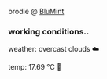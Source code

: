 brodie @ [BluMint](https://www.linkedin.com/company/blumint-io/)

<!--weather_start-->
### working conditions..

weather: overcast clouds ☁️

temp: 17.69 °C 👕

<!--weather_end-->
